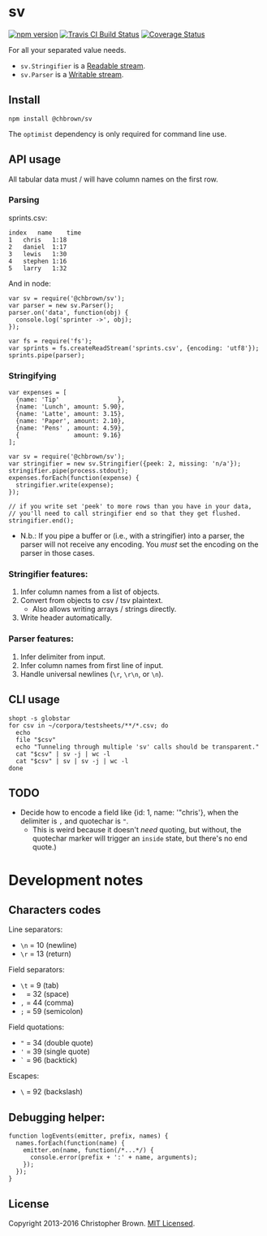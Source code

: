 # sv

[![npm version](https://badge.fury.io/js/@chbrown%2Fsv.svg)](https://www.npmjs.com/package/@chbrown/sv)
[![Travis CI Build Status](https://travis-ci.org/chbrown/sv.svg)](https://travis-ci.org/chbrown/sv)
[![Coverage Status](https://coveralls.io/repos/chbrown/sv/badge.svg)](https://coveralls.io/github/chbrown/sv)

For all your separated value needs.

* `sv.Stringifier` is a [Readable stream](http://nodejs.org/api/stream.html#stream_class_stream_readable).
* `sv.Parser` is a [Writable stream](http://nodejs.org/api/stream.html#stream_class_stream_writable).

## Install

    npm install @chbrown/sv

The `optimist` dependency is only required for command line use.

## API usage

All tabular data must / will have column names on the first row.

### Parsing

sprints.csv:

    index	name	time
    1	chris	1:18
    2	daniel	1:17
    3	lewis	1:30
    4	stephen	1:16
    5	larry	1:32

And in node:

    var sv = require('@chbrown/sv');
    var parser = new sv.Parser();
    parser.on('data', function(obj) {
      console.log('sprinter ->', obj);
    });

    var fs = require('fs');
    var sprints = fs.createReadStream('sprints.csv', {encoding: 'utf8'});
    sprints.pipe(parser);

### Stringifying

    var expenses = [
      {name: 'Tip'                },
      {name: 'Lunch', amount: 5.90},
      {name: 'Latte', amount: 3.15},
      {name: 'Paper', amount: 2.10},
      {name: 'Pens' , amount: 4.59},
      {               amount: 9.16}
    ];

    var sv = require('@chbrown/sv');
    var stringifier = new sv.Stringifier({peek: 2, missing: 'n/a'});
    stringifier.pipe(process.stdout);
    expenses.forEach(function(expense) {
      stringifier.write(expense);
    });

    // if you write set 'peek' to more rows than you have in your data,
    // you'll need to call stringifier end so that they get flushed.
    stringifier.end();

* N.b.: If you pipe a buffer or (i.e., with a stringifier) into a parser, the
  parser will not receive any encoding. You _must_ set the encoding on the
  parser in those cases.

### Stringifier features:

1. Infer column names from a list of objects.
2. Convert from objects to csv / tsv plaintext.
   * Also allows writing arrays / strings directly.
3. Write header automatically.

### Parser features:

1. Infer delimiter from input.
2. Infer column names from first line of input.
3. Handle universal newlines (`\r`, `\r\n`, or `\n`).

## CLI usage

    shopt -s globstar
    for csv in ~/corpora/testsheets/**/*.csv; do
      echo
      file "$csv"
      echo "Tunneling through multiple 'sv' calls should be transparent."
      cat "$csv" | sv -j | wc -l
      cat "$csv" | sv | sv -j | wc -l
    done

## TODO

* Decide how to encode a field like {id: 1, name: '"chris'},
  when the delimiter is `,` and quotechar is `"`.
  - This is weird because it doesn't *need* quoting, but without, the
    quotechar marker will trigger an `inside` state, but there's no end quote.)


# Development notes

## Characters codes

Line separators:

* `\n` = 10 (newline)
* `\r` = 13 (return)

Field separators:

* `\t` = 9 (tab)
* ` ` = 32 (space)
* `,` = 44 (comma)
* `;` = 59 (semicolon)

Field quotations:

* `"` = 34 (double quote)
* `'` = 39 (single quote)
* <code>`</code> = 96 (backtick)

Escapes:

* `\` = 92 (backslash)

## Debugging helper:

    function logEvents(emitter, prefix, names) {
      names.forEach(function(name) {
        emitter.on(name, function(/*...*/) {
          console.error(prefix + ':' + name, arguments);
        });
      });
    }


## License

Copyright 2013-2016 Christopher Brown. [MIT Licensed](http://chbrown.github.io/licenses/MIT/#2013-2016).
